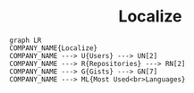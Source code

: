 <h1 align="center">Localize</h1>

```mermaid
graph LR
COMPANY_NAME{Localize}
COMPANY_NAME ---> U{Users} ---> UN[2]
COMPANY_NAME ---> R{Repositories} ---> RN[2]
COMPANY_NAME ---> G{Gists} ---> GN[7]
COMPANY_NAME ---> ML{Most Used<br>Languages}
```
